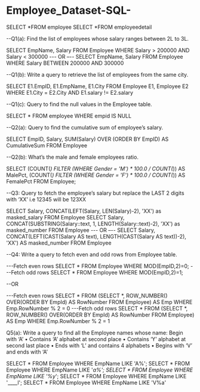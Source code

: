 # Employee_Dataset-SQL-

SELECT *FROM employee
SELECT *FROM employeedetail

--Q1(a): Find the list of employees whose salary ranges between 2L to 3L.

SELECT EmpName, Salary FROM Employee
WHERE Salary > 200000 AND Salary < 300000
--- OR –--
SELECT EmpName, Salary FROM Employee
WHERE Salary BETWEEN 200000 AND 300000

--Q1(b): Write a query to retrieve the list of employees from the same city.

SELECT E1.EmpID, E1.EmpName, E1.City
FROM Employee E1, Employee E2
WHERE E1.City = E2.City AND E1.salary != E2.salary

--Q1(c): Query to find the null values in the Employee table.

SELECT * FROM employee
WHERE empid IS NULL

--Q2(a): Query to find the cumulative sum of employee’s salary.

SELECT EmpID, Salary, SUM(Salary) OVER (ORDER BY EmpID) AS CumulativeSum
FROM Employee

--Q2(b): What’s the male and female employees ratio.

SELECT
(COUNT(*) FILTER (WHERE Gender = 'M') * 100.0 / COUNT(*)) AS MalePct,
(COUNT(*) FILTER (WHERE Gender = 'F') * 100.0 / COUNT(*)) AS FemalePct
FROM Employee;

--Q3: Query to fetch the employee’s salary but replace the LAST 2 digits with ‘XX’ 
i.e 12345 will be 123XX

SELECT Salary, 
CONCAT(LEFT(Salary, LEN(Salary)-2), 'XX') as masked_salary
FROM Employee
SELECT Salary, 
CONCAT(SUBSTRING(Salary::text, 1, LENGTH(Salary::text)-2), 'XX') as masked_number
FROM Employee
--- OR –--
SELECT Salary, CONCAT(LEFT(CAST(Salary AS text), LENGTH(CAST(Salary AS text))-2), 'XX') 
AS masked_number
FROM Employee

--Q4: Write a query to fetch even and odd rows from Employee table.

---Fetch even rows
SELECT * FROM Employee 
WHERE MOD(EmpID,2)=0;
---Fetch odd rows
SELECT * FROM Employee 
WHERE MOD(EmpID,2)=1;

--OR

---Fetch even rows
SELECT * FROM 
(SELECT *, ROW_NUMBER() OVER(ORDER BY EmpId) AS 
RowNumber
FROM Employee) AS Emp
WHERE Emp.RowNumber % 2 = 0
---Fetch odd rows
SELECT * FROM 
(SELECT *, ROW_NUMBER() OVER(ORDER BY EmpId) AS 
RowNumber
FROM Employee) AS Emp
WHERE Emp.RowNumber % 2 = 1

Q5(a): Write a query to find all the Employee names whose name:
Begin with ‘A’
• Contains ‘A’ alphabet at second place
• Contains ‘Y’ alphabet at second last place
• Ends with ‘L’ and contains 4 alphabets 
• Begins with ‘V’ and ends with ‘A’

SELECT * FROM Employee WHERE EmpName LIKE 'A%';
SELECT * FROM Employee WHERE EmpName LIKE '_a%';
SELECT * FROM Employee WHERE EmpName LIKE '%y_';
SELECT * FROM Employee WHERE EmpName LIKE '____l';
SELECT * FROM Employee WHERE EmpName LIKE 'V%a'
